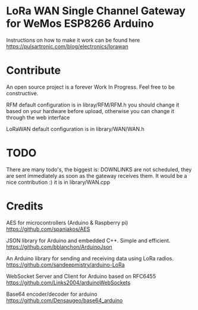 # LoRa WAN Single Channel Gateway for WeMos ESP8266 Arduino

Instructions on how to make it work can be found here https://pulsartronic.com/blog/electronics/lorawan


# Contribute
An open source project is a forever Work In Progress. Feel free to be constructive.

RFM default configuration is in libray/RFM/RFM.h you should change it based on your hardware
before upload, otherwise you can change it through the web interface

LoRaWAN default configuration is in library/WAN/WAN.h

# TODO
There are many todo's, the biggest is: DOWNLINKS are not scheduled, they are sent immediately as
soon as the gateway receives them. It would be a nice contribution :) it is in library/WAN.cpp

# Credits

AES for microcontrollers (Arduino & Raspberry pi)  
https://github.com/spaniakos/AES

JSON library for Arduino and embedded C++. Simple and efficient.  
https://github.com/bblanchon/ArduinoJson

An Arduino library for sending and receiving data using LoRa radios.
https://github.com/sandeepmistry/arduino-LoRa

WebSocket Server and Client for Arduino based on RFC6455  
https://github.com/Links2004/arduinoWebSockets

Base64 encoder/decoder for arduino  
https://github.com/Densaugeo/base64_arduino



